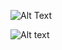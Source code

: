 ![Alt Text](https://github.com/gabcol/little-lemon/commit/7be88168fa7ccc7fcec9ff923f77587df44ddb8b, "ciao")

![Alt text](https://assets.digitalocean.com/articles/alligator/boo.svg "a title")
